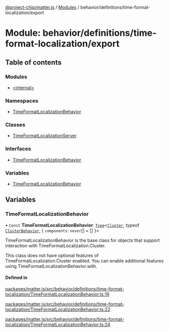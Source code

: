 [@project-chip/matter.js](../README.md) / [Modules](../modules.md) / behavior/definitions/time-format-localization/export

# Module: behavior/definitions/time-format-localization/export

## Table of contents

### Modules

- [\<internal\>](behavior_definitions_time_format_localization_export._internal_.md)

### Namespaces

- [TimeFormatLocalizationBehavior](behavior_definitions_time_format_localization_export.TimeFormatLocalizationBehavior.md)

### Classes

- [TimeFormatLocalizationServer](../classes/behavior_definitions_time_format_localization_export.TimeFormatLocalizationServer.md)

### Interfaces

- [TimeFormatLocalizationBehavior](../interfaces/behavior_definitions_time_format_localization_export.TimeFormatLocalizationBehavior-1.md)

### Variables

- [TimeFormatLocalizationBehavior](behavior_definitions_time_format_localization_export.md#timeformatlocalizationbehavior)

## Variables

### TimeFormatLocalizationBehavior

• `Const` **TimeFormatLocalizationBehavior**: [`Type`](../interfaces/behavior_cluster_export.ClusterBehavior.Type.md)\<[`Cluster`](../interfaces/cluster_export.TimeFormatLocalization.Cluster.md), typeof [`ClusterBehavior`](behavior_cluster_export.ClusterBehavior.md), \{ `components`: `never`[] = [] }\>

TimeFormatLocalizationBehavior is the base class for objects that support interaction with TimeFormatLocalization.Cluster.

This class does not have optional features of TimeFormatLocalization.Cluster enabled. You can enable additional
features using TimeFormatLocalizationBehavior.with.

#### Defined in

[packages/matter.js/src/behavior/definitions/time-format-localization/TimeFormatLocalizationBehavior.ts:19](https://github.com/project-chip/matter.js/blob/5f71eedebdb9fa54338bde320c311bb359b7455d/packages/matter.js/src/behavior/definitions/time-format-localization/TimeFormatLocalizationBehavior.ts#L19)

[packages/matter.js/src/behavior/definitions/time-format-localization/TimeFormatLocalizationBehavior.ts:22](https://github.com/project-chip/matter.js/blob/5f71eedebdb9fa54338bde320c311bb359b7455d/packages/matter.js/src/behavior/definitions/time-format-localization/TimeFormatLocalizationBehavior.ts#L22)

[packages/matter.js/src/behavior/definitions/time-format-localization/TimeFormatLocalizationBehavior.ts:24](https://github.com/project-chip/matter.js/blob/5f71eedebdb9fa54338bde320c311bb359b7455d/packages/matter.js/src/behavior/definitions/time-format-localization/TimeFormatLocalizationBehavior.ts#L24)
